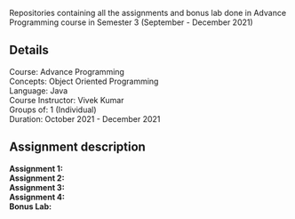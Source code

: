 Repositories containing all the assignments and bonus lab done in Advance Programming course in Semester 3 (September - December 2021)

<h2> Details </h2>
Course: Advance Programming <br>
Concepts: Object Oriented Programming <br>
Language: Java <br>
Course Instructor: Vivek Kumar <br>
Groups of: 1 (Individual) <br>
Duration: October 2021 - December 2021 <br>

<h2> Assignment description </h2>
<b> Assignment 1: </b>

<br>
<b> Assignment 2: </b>

<br>
<b> Assignment 3: </b>

<br>
<b> Assignment 4: </b>

<br>
<b> Bonus Lab: </b>

<br>

